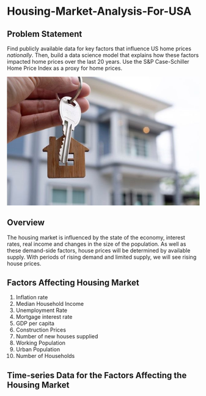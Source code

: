 # Housing-Market-Analysis-For-USA

## Problem Statement

Find publicly available data for key factors that influence US home prices *nationally*. Then, build a data science model that explains how these factors impacted home prices over the last 20 years. Use the S&P Case-Schiller Home Price Index as a proxy for home prices.

![House](House.jpg)

## Overview
The housing market is influenced by the state of the economy, interest rates, real income and changes in the size of the population. As well as these demand-side factors, house prices will be determined by available supply. With periods of rising demand and limited supply, we will see rising house prices.

## Factors Affecting Housing Market
1. Inflation rate
2. Median Household Income
3. Unemployment Rate
4. Mortgage interest rate
5. GDP per capita
6. Construction Prices
7. Number of new houses supplied
8. Working Population
9. Urban Population
10. Number of Households

## Time-series Data for the Factors Affecting the Housing Market

